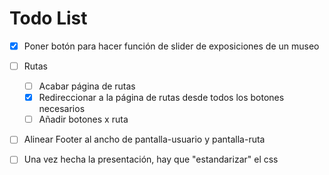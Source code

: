 # Todo List

- [x] Poner botón para hacer función de slider de exposiciones de un museo
- [ ] Rutas
    - [ ] Acabar página de rutas
    - [x] Redireccionar a la página de rutas desde todos los botones necesarios
    - [ ] Añadir botones x ruta
- [ ] Alinear Footer al ancho de pantalla-usuario y pantalla-ruta

- [ ] Una vez hecha la presentación, hay que "estandarizar" el css